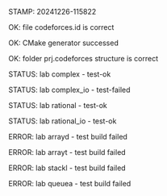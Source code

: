 STAMP: 20241226-115822
OK: file codeforces.id is correct
OK: CMake generator successed
OK: folder prj.codeforces structure is correct
STATUS: lab complex - test-ok
STATUS: lab complex_io - test-failed
STATUS: lab rational - test-ok
STATUS: lab rational_io - test-ok
ERROR: lab arrayd - test build failed
ERROR: lab arrayt - test build failed
ERROR: lab stackl - test build failed
ERROR: lab queuea - test build failed
